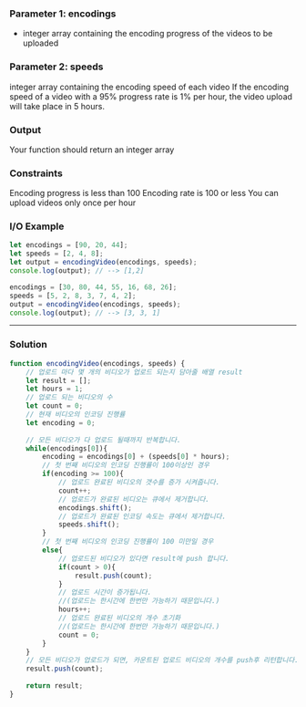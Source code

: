 ### Parameter 1: encodings
- integer array containing the encoding progress of the videos to be uploaded
### Parameter 2: speeds
integer array containing the encoding speed of each video
If the encoding speed of a video with a 95% progress rate is 1% per hour, the video upload will take place in 5 hours.
### Output
Your function should return an integer array
### Constraints
Encoding progress is less than 100
Encoding rate is 100 or less
You can upload videos only once per hour
### I/O Example
```js
let encodings = [90, 20, 44];
let speeds = [2, 4, 8];
let output = encodingVideo(encodings, speeds);
console.log(output); // --> [1,2]

encodings = [30, 80, 44, 55, 16, 68, 26];
speeds = [5, 2, 8, 3, 7, 4, 2]; 
output = encodingVideo(encodings, speeds);
console.log(output); // --> [3, 3, 1]
```

- - -
### Solution
```js
function encodingVideo(encodings, speeds) {
    // 업로드 마다 몇 개의 비디오가 업로드 되는지 담아줄 배열 result
    let result = [];
    let hours = 1;
    // 업로드 되는 비디오의 수
    let count = 0;
    // 현재 비디오의 인코딩 진행률
    let encoding = 0;
    
    // 모든 비디오가 다 업로드 될때까지 반복합니다.
    while(encodings[0]){
        encoding = encodings[0] + (speeds[0] * hours);
        // 첫 번째 비디오의 인코딩 진행률이 100이상인 경우
        if(encoding >= 100){
            // 업로드 완료된 비디오의 갯수를 증가 시켜줍니다.
            count++;
            // 업로드가 완료된 비디오는 큐에서 제거합니다.
            encodings.shift();
            // 업로드가 완료된 인코딩 속도는 큐에서 제거합니다.
            speeds.shift();
        }
        // 첫 번째 비디오의 인코딩 진행률이 100 미만일 경우 
        else{
            // 업로드된 비디오가 있다면 result에 push 합니다.
            if(count > 0){
                result.push(count);
            }
            // 업로드 시간이 증가됩니다.
            //(업로드는 한시간에 한번만 가능하기 때문입니다.)
            hours++;
            // 업로드 완료된 비디오의 개수 초기화 
            //(업로드는 한시간에 한번만 가능하기 때문입니다.)
            count = 0;
        }
    }
    // 모든 비디오가 업로드가 되면, 카운트된 업로드 비디오의 개수를 push후 리턴합니다.
    result.push(count);
    
    return result;
}
```
